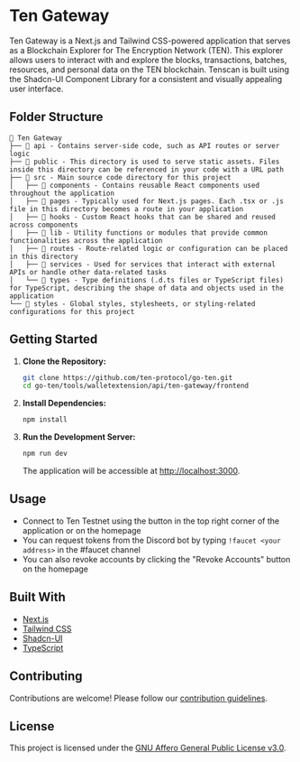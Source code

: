 # Ten Gateway

Ten Gateway is a Next.js and Tailwind CSS-powered application that serves as a Blockchain Explorer for The Encryption Network (TEN). This explorer allows users to interact with and explore the blocks, transactions, batches, resources, and personal data on the TEN blockchain. Tenscan is built using the Shadcn-UI Component Library for a consistent and visually appealing user interface.

## Folder Structure

```
📁 Ten Gateway
├── 📁 api - Contains server-side code, such as API routes or server logic
├── 📁 public - This directory is used to serve static assets. Files inside this directory can be referenced in your code with a URL path
├── 📁 src - Main source code directory for this project
│   ├── 📁 components - Contains reusable React components used throughout the application
│   ├── 📁 pages - Typically used for Next.js pages. Each .tsx or .js file in this directory becomes a route in your application
│   ├── 📁 hooks - Custom React hooks that can be shared and reused across components
│   ├── 📁 lib - Utility functions or modules that provide common functionalities across the application
│   ├── 📁 routes - Route-related logic or configuration can be placed in this directory
│   ├── 📁 services - Used for services that interact with external APIs or handle other data-related tasks
│   └── 📁 types - Type definitions (.d.ts files or TypeScript files) for TypeScript, describing the shape of data and objects used in the application
└── 📁 styles - Global styles, stylesheets, or styling-related configurations for this project
```

## Getting Started

1. **Clone the Repository:**
   ```bash
   git clone https://github.com/ten-protocol/go-ten.git
   cd go-ten/tools/walletextension/api/ten-gateway/frontend
   ```

2. **Install Dependencies:**
   ```bash
   npm install
   ```

3. **Run the Development Server:**
   ```bash
   npm run dev
   ```

   The application will be accessible at [http://localhost:3000](http://localhost:3000).

## Usage

- Connect to Ten Testnet using the button in the top right corner of the application or on the homepage
- You can request tokens from the Discord bot by typing `!faucet <your address>` in the #faucet channel
- You can also revoke accounts by clicking the "Revoke Accounts" button on the homepage

## Built With

- [Next.js](https://nextjs.org/)
- [Tailwind CSS](https://tailwindcss.com/)
- [Shadcn-UI](https://shadcn.com/)
- [TypeScript](https://www.typescriptlang.org/)


## Contributing

Contributions are welcome! Please follow our [contribution guidelines](/docs/_docs/community/contributions.md).

## License

This project is licensed under the [GNU Affero General Public License v3.0](/LICENSE).